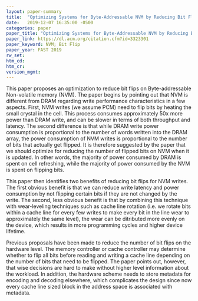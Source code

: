 ```yaml
---
layout: paper-summary
title:  "Optimizing Systems for Byte-Addressable NVM by Reducing Bit Flipping"
date:   2019-12-07 16:35:00 -0500
categories: paper
paper_title: "Optimizing Systems for Byte-Addressable NVM by Reducing Bit Flipping"
paper_link: https://dl.acm.org/citation.cfm?id=3323301
paper_keyword: NVM; Bit Flip
paper_year: FAST 2019
rw_set:
htm_cd:
htm_cr:
version_mgmt:
---
```


This paper proposes an optimization to reduce bit flips on Byte-addressable Non-volatile memory (NVM). The paper begins by
pointing out that NVM is different from DRAM regarding write performance characteristics in a few aspects. First, NVM writes 
(we assume PCM) need to flip bits by heating the small crystal in the cell. This process consumes approximately 50x more 
power than DRAM write, and can be slower in terms of both throughput and latency. The second difference is that while 
DRAM write power consumption is proportional to the number of words written into the DRAM array, the power consumption of 
NVM writes is proportional to the number of bits that actually get flipped. It is therefore suggested by the paper that we 
should optimize for reducing the number of flipped bits on NVM when it is updated. In other words, the majority of power
consumed by DRAM is spent on cell refreshing, while the majority of power consumed by the NVM is spent on flipping bits.

This paper then identifies two benefits of reducing bit flips for NVM writes. The first obvious benefit is that we can 
reduce write latency and power consumption by not flipping certain bits if they are not changed by the write. The second,
less obvious benefit is that by combining this technique with wear-leveling techniques such as cache line rotation (i.e.
we rotate bits within a cache line for every few writes to make every bit in the line wear to approximately the same level), 
the wear can be ditributed more evenly on the device, which results in more programming cycles and higher device lifetime.

Previous proposals have been made to reduce the number of bit flips on the hardware level. The memory controller or cache
controller may determine whether to flip all bits before reading and writing a cache line depending on the number of bits
that need to be flipped. The paper points out, however, that wise decisions are hard to make without higher level information
about the workload. In addition, the hardware scheme needs to store metadata for encoding and decoding elsewhere, which 
complicates the design since now every cache line sized block in the address space is associated with metadata.